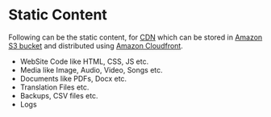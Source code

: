 
# Static Content
Following can be the static content, for [CDN](CDNs.md) which can be stored in [Amazon S3 bucket](../../2_AWS/7_StorageServices/3_S3ObjectStorage/Readme.md) and distributed using [Amazon Cloudfront](../../2_AWS/1_NetworkingAndContentDelivery/1_EdgeNetworking/AmazonCloudFront.md).
- WebSite Code like HTML, CSS, JS etc.
- Media like Image, Audio, Video, Songs etc.
- Documents like PDFs, Docx etc.
- Translation Files etc.
- Backups, CSV files etc.
- Logs